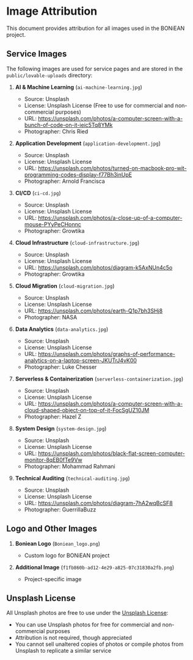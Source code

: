 # Image Attribution

This document provides attribution for all images used in the BONiEAN project.

## Service Images

The following images are used for service pages and are stored in the `public/lovable-uploads` directory:

1. **AI & Machine Learning** (`ai-machine-learning.jpg`)
   - Source: Unsplash
   - License: Unsplash License (Free to use for commercial and non-commercial purposes)
   - URL: https://unsplash.com/photos/a-computer-screen-with-a-bunch-of-code-on-it-ieic5Tq8YMk
   - Photographer: Chris Ried

2. **Application Development** (`application-development.jpg`)
   - Source: Unsplash
   - License: Unsplash License
   - URL: https://unsplash.com/photos/turned-on-macbook-pro-wit-programming-codes-display-f77Bh3inUpE
   - Photographer: Arnold Francisca

3. **CI/CD** (`ci-cd.jpg`)
   - Source: Unsplash
   - License: Unsplash License
   - URL: https://unsplash.com/photos/a-close-up-of-a-computer-mouse-PYyPeCHonnc
   - Photographer: Growtika

4. **Cloud Infrastructure** (`cloud-infrastructure.jpg`)
   - Source: Unsplash
   - License: Unsplash License
   - URL: https://unsplash.com/photos/diagram-k5AxNUn4c5o
   - Photographer: Growtika

5. **Cloud Migration** (`cloud-migration.jpg`)
   - Source: Unsplash
   - License: Unsplash License
   - URL: https://unsplash.com/photos/earth-Q1p7bh3SHj8
   - Photographer: NASA

6. **Data Analytics** (`data-analytics.jpg`)
   - Source: Unsplash
   - License: Unsplash License
   - URL: https://unsplash.com/photos/graphs-of-performance-analytics-on-a-laptop-screen-JKUTrJ4vK00
   - Photographer: Luke Chesser

7. **Serverless & Containerization** (`serverless-containerization.jpg`)
   - Source: Unsplash
   - License: Unsplash License
   - URL: https://unsplash.com/photos/a-computer-screen-with-a-cloud-shaped-object-on-top-of-it-FocSgUZ10JM
   - Photographer: Hazel Z

8. **System Design** (`system-design.jpg`)
   - Source: Unsplash
   - License: Unsplash License
   - URL: https://unsplash.com/photos/black-flat-screen-computer-monitor-8qEB0fTe9Vw
   - Photographer: Mohammad Rahmani

9. **Technical Auditing** (`technical-auditing.jpg`)
   - Source: Unsplash
   - License: Unsplash License
   - URL: https://unsplash.com/photos/diagram-7hA2wqBcSF8
   - Photographer: GuerrillaBuzz

## Logo and Other Images

1. **Boniean Logo** (`Boniean_logo.png`)
   - Custom logo for BONiEAN project

2. **Additional Image** (`f1fb860b-ad12-4e29-a825-07c31830a2fb.png`)
   - Project-specific image

## Unsplash License

All Unsplash photos are free to use under the [Unsplash License](https://unsplash.com/license):
- You can use Unsplash photos for free for commercial and non-commercial purposes
- Attribution is not required, though appreciated
- You cannot sell unaltered copies of photos or compile photos from Unsplash to replicate a similar service
